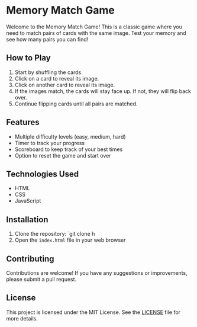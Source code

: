 # Memory Match Game

Welcome to the Memory Match Game! This is a classic game where you need to match pairs of cards with the same image. Test your memory and see how many pairs you can find!

## How to Play

1. Start by shuffling the cards.
2. Click on a card to reveal its image.
3. Click on another card to reveal its image.
4. If the images match, the cards will stay face up. If not, they will flip back over.
5. Continue flipping cards until all pairs are matched.

## Features

- Multiple difficulty levels (easy, medium, hard)
- Timer to track your progress
- Scoreboard to keep track of your best times
- Option to reset the game and start over

## Technologies Used

- HTML
- CSS
- JavaScript

## Installation

1. Clone the repository: `git clone h
2. Open the `index.html` file in your web browser

## Contributing

Contributions are welcome! If you have any suggestions or improvements, please submit a pull request.

## License

This project is licensed under the MIT License. See the [LICENSE](LICENSE) file for more details.
